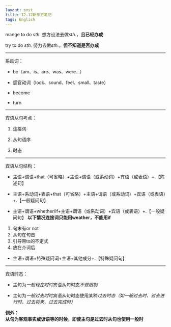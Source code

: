 ```yaml
---
layout: post
title: 12.12新东方笔记
tags: English
---
```


mange to do *sth.* 想方设法去做*sth.*，**且已经办成**

try to do *sth.* 努力去做*sth.*，**但不知道是否办成**

-------

系动词：

- be（am、is、are、was、were…）

- 感官动词（look、sound、feel、small、taste）

- become

- turn

-------

宾语从句考点：

1. 连接词

2. 从句语序

3. 时态

-------

宾语从句结构：

- 主语+谓语+that（可省略）+主语+谓语（或系动词）+宾语（或表语）+.【陈述句】

- 主语+系动词+表语+that（可省略）+主语+谓语（或系动词）+宾语（或表语）+.【一般疑问句】

- 主语+谓语+whether/if+主语+谓语（或系动词）+宾语（或表语）+.【一般疑问句】
**以下情况连接词只能用weather，不能用if**

1. 句末有or not
2. 从句在句首
3. 引导带to的不定式
4. 放在介词后

- 主语+谓语+特殊疑问词+主语+其他成分+.【特殊疑问句】

-------

宾语时态：

- 主句为*一般现在时*时宾语从句时态*不做限制*

- 主句为*一般过去时*时宾语从句时态使用某种*过去时态（如一般过去时、过去进行时、过去将来、过去完成时）*

**例外：<br>从句为客观事实或谚语等的时候，即使主句是过去时从句也使用一般时**
